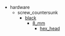 * hardware
  * screw_countersunk
    * [black](hardware/screw_countersunk/black)
      * [8_mm](hardware/screw_countersunk/black/8_mm)
        * [hex_head](hex_head)
